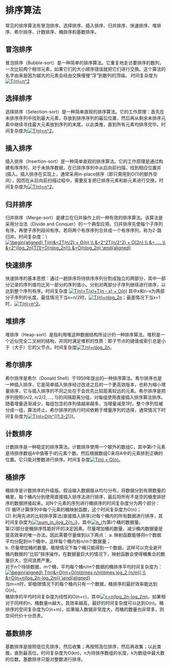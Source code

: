 # 排序算法
常见的排序算法有冒泡排序、选择排序、插入排序、归并排序、快速排序、堆排序、希尔排序、计数排序、桶排序和基数排序。
## 冒泡排序
冒泡排序（Bubble-sort）是一种简单的排序算法。它重复地走访要排序的数列，一次比较两个相邻元素，如果它们的大小顺序错误就把它们进行交换。这个算法的名字由来是因为越大的元素会经由交换慢慢“浮”到数列的顶端。
时间复杂度为 
<a href="https://www.codecogs.com/eqnedit.php?latex=T(n)=n^2" target="_blank"><img src="https://latex.codecogs.com/gif.latex?T(n)=n^2" title="T(n)=n^2" /></a>

## 选择排序
选择排序（Selection-sort）是一种简单直观的排序算法。它的工作原理：首先在未排序序列中找到最大元素，存放到排序序列的最后位置，然后再从剩余未排序元素中继续寻找最大元素放到序列的末尾。以此类推，直到所有元素均排序完毕。时间复杂度为<a href="https://www.codecogs.com/eqnedit.php?latex=T(n)=n^2" target="_blank"><img src="https://latex.codecogs.com/gif.latex?T(n)=n^2" title="T(n)=n^2" /></a>。

## 插入排序
插入排序（Insertion-sort）是一种简单直观的排序算法。它的工作原理是通过构建有序序列，对于未排序数据，在已排序序列中从后向前扫描，找到相应位置并(插入。插入排序在实现上，通常采用in-place排序（即只需用到O(1)的额外空间），因而在从后向前扫描过程中，需要反复把已排序元素和新元素进行交换。时间复杂度为<a href="https://www.codecogs.com/eqnedit.php?latex=T(n)=n^2" target="_blank"><img src="https://latex.codecogs.com/gif.latex?T(n)=n^2" title="T(n)=n^2" /></a>。

## 归并排序
归并排序（Merge-sort）是建立在归并操作上的一种有效的排序算法。该算法是采用分治法（Divide and Conquer）的一个典型应用。归并排序先使每个子序列有序，再使子序列段间有序。若将两个有序序列合并成一个有序序列，称为2-路归并。时间复杂度：\\
<a href="https://www.codecogs.com/eqnedit.php?latex=\begin{aligned}&space;T(n)&=2T(n/2)&space;&plus;&space;O(n)&space;\\&space;&=2^2T(n/2^2)&space;&plus;&space;O(2n)&space;\\&space;&=......\\&space;&=2^{log_2n}T(1)&plus;O(nlog_2n)\\&space;&=O(nlog_2n)&space;\end{aligned}" target="_blank"><img src="https://latex.codecogs.com/gif.latex?\begin{aligned}&space;T(n)&=2T(n/2)&space;&plus;&space;O(n)&space;\\&space;&=2^2T(n/2^2)&space;&plus;&space;O(2n)&space;\\&space;&=......\\&space;&=2^{log_2n}T(1)&plus;O(nlog_2n)\\&space;&=O(nlog_2n)&space;\end{aligned}" title="\begin{aligned} T(n)&=2T(n/2) + O(n) \\ &=2^2T(n/2^2) + O(2n) \\ &=......\\ &=2^{log_2n}T(1)+O(nlog_2n)\\ &=O(nlog_2n) \end{aligned}" /></a>

## 快速排序
快速排序的基本思想：通过一趟排序将待排序序列分割成独立的两部分，其中一部分记录的序列值均比另一部分的序列值小。分别对两部分子序列继续进行排序，以达到整个序列有序。时间复杂度
<a href="https://www.codecogs.com/eqnedit.php?latex=T(n)=T(x)&plus;T(n&space;-&space;x)&space;&plus;&space;O(n)" target="_blank"><img src="https://latex.codecogs.com/gif.latex?T(n)=T(x)&plus;T(n&space;-&space;x)&space;&plus;&space;O(n)" title="T(n)=T(x)+T(n - x) + O(n)" /></a>
其中x和n-x为两部分子序列的长度。最佳情况下当x=n/2时，<a href="https://www.codecogs.com/eqnedit.php?latex=T(n)=nlog_2n" target="_blank"><img src="https://latex.codecogs.com/gif.latex?T(n)=nlog_2n" title="T(n)=nlog_2n" /></a>；最差情况下当x=1时，<a href="https://www.codecogs.com/eqnedit.php?latex=T(n)=n^2" target="_blank"><img src="https://latex.codecogs.com/gif.latex?T(n)=n^2" title="T(n)=n^2" /></a>。

## 堆排序
堆排序（Heap-sort）是指利用堆这种数据结构所设计的一种排序算法。堆积是一个近似完全二叉树的结构，并同时满足堆积的性质：即子节点的键值或索引总是小于（大于）它的父节点。时间复杂度<a href="https://www.codecogs.com/eqnedit.php?latex=T(n)=nlog_2n" target="_blank"><img src="https://latex.codecogs.com/gif.latex?T(n)=nlog_2n" title="T(n)=nlog_2n" /></a>。

## 希尔排序
希尔排序是希尔（Donald Shell）于1959年提出的一种排序算法。希尔排序也是一种插入排序，它是简单插入排序经过改进之后的一个更高效版本，也称为缩小增量排序，它与插入排序的不同之处在于会优先比较距离较远的元素。希尔排序是把序列按照{n/2, n/2/2, ..., 1}的间隔距离分组，对每组使用直接插入排序算法排序。随着增量逐渐减少，每组包含的序列值越来越多，当增量减至1时，整个序列恰被分成一组，算法终止。希尔排序的执行时间依赖于增量序列的选择，通常情况下时间复杂度为<a href="https://www.codecogs.com/eqnedit.php?latex=T(n)=O(n^{(1.3-2)})" target="_blank"><img src="https://latex.codecogs.com/gif.latex?T(n)=O(n^{(1.3-2)})" title="T(n)=O(n^{(1.3-2)})" /></a>。

## 计数排序
计数排序是一种稳定的排序算法。计数排序使用一个额外的数组C，其中第i个元素是待排序数组A中值等于i的元素个数。然后根据数组C来将A中的元素排到正确的位置。它只能对整数进行排序。时间复杂度<a href="https://www.codecogs.com/eqnedit.php?latex=T(n)&space;=&space;O(n)" target="_blank"><img src="https://latex.codecogs.com/gif.latex?T(n)&space;=&space;O(n)" title="T(n) = O(n)" /></a>。

## 桶排序
桶排序是计数排序的升级版。假设输入数据服从均匀分布，将数据分到有限数量的桶里，每个桶内分别使用直接插入排序法进行排序，最后将所有不是空的桶里排好序的数据拼接起来。对N个元素的序列进行桶排序的时间复杂度分为两个部分：\
(1) 循环计算序列中每个元素的桶映射函数，这个时间复杂度为O(n)；\
(2) 利用先进的比较排序算法(直接插入排序)对每个桶内的所有数据进行排序，其时间复杂度为<a href="https://www.codecogs.com/eqnedit.php?latex=\sum_in_ilog_2{n_i}" target="_blank"><img src="https://latex.codecogs.com/gif.latex?\sum_in_ilog_2{n_i}" title="\sum_in_ilog_2{n_i}" /></a>，其中<a href="https://www.codecogs.com/eqnedit.php?latex=n_i" target="_blank"><img src="https://latex.codecogs.com/gif.latex?n_i" title="n_i" /></a>为第i个桶的数据量。\
第(2)部分是桶排序性能好坏的决定因素。尽量增加桶的数量、减少桶内数据量是提高效率的唯一办法。因此需要尽量做到以下两点：
a. 映射函数能够将n个数据平均分配到m个桶中，这样每个桶内有n/m个数据量；\
b. 尽量增加桶的数量。极限情况下每个桶只能得到一个数据，这样可以完全避开桶内数据的“比较”排序操作。在数据量巨大的情况下，映射函数会使得桶集合的数量巨大，空间浪费严重。\
对于n个待排数据，m个桶，平均每个桶n/m个数据的桶排序平均时间复杂度为：\
<a href="https://www.codecogs.com/eqnedit.php?latex=\begin{aligned}&space;T(n)&=O(n)&plus;O(m\times&space;n/m\times&space;log_2&space;(n/m))&space;\\&space;&=O(n&plus;n(log_2n-log_2m))&space;\end{aligned}" target="_blank"><img src="https://latex.codecogs.com/gif.latex?\begin{aligned}&space;T(n)&=O(n)&plus;O(m\times&space;n/m\times&space;log_2&space;(n/m))&space;\\&space;&=O(n&plus;n(log_2n-log_2m))&space;\end{aligned}" title="\begin{aligned} T(n)&=O(n)+O(m\times n/m\times log_2 (n/m)) \\ &=O(n+n(log_2n-log_2m)) \end{aligned}" /></a>
当m=n时，即极限情况下的每个桶内只有一个数据，桶排序的最好效率能达到O(n)。\
桶排序的平均时间复杂度为线性的O(n+c)，其中<a href="https://www.codecogs.com/eqnedit.php?latex=c=n(log_2n-log_2m)" target="_blank"><img src="https://latex.codecogs.com/gif.latex?c=n(log_2n-log_2m)" title="c=n(log_2n-log_2m)" /></a>。如果相对于同样的n，桶数量m越大，其效率越高，最好的时间复杂度可以达到O(n)。桶排序的空间复杂度为O(n+m)，如果输入数据非常庞大，而桶的数量也非常多，则空间代价十分昂贵。

## 基数排序
基数排序是按照低位先排序，然后收集；再按照高位排序，然后再收集；以此类推，直到最高位。时间复杂度为O(kn)，n为待排序数组的长度，k为数组中最大数的位数。基数排序只能对整数进行排序。



